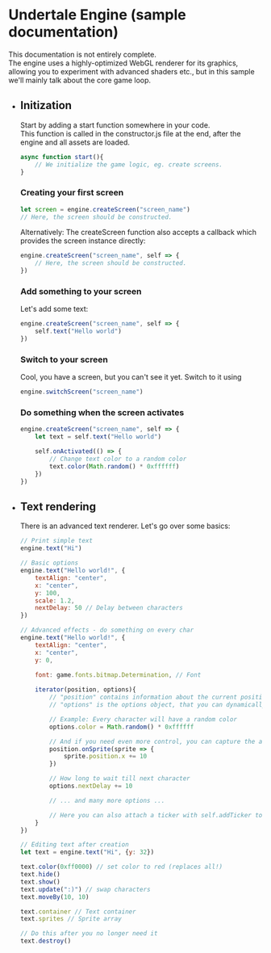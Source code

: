 # Undertale Engine (sample documentation)

This documentation is not entirely complete.<br>
The engine uses a highly-optimized WebGL renderer for its graphics, allowing you to experiment with advanced shaders etc., but in this sample we'll mainly talk about the core game loop.

- Initization
    -
    Start by adding a start function somewhere in your code.<br>
    This function is called in the constructor.js file at the end, after the engine and all assets are loaded.
    ```js
    async function start(){
        // We initialize the game logic, eg. create screens.
    }
    ```
    ### Creating your first screen
    ```js
    let screen = engine.createScreen("screen_name")
    // Here, the screen should be constructed.
    ```
    Alternatively: The createScreen function also accepts a callback which provides the screen instance directly:
    ```js
    engine.createScreen("screen_name", self => {
        // Here, the screen should be constructed.
    })
    ```
    ### Add something to your screen
    Let's add some text:
    ```js
    engine.createScreen("screen_name", self => {
        self.text("Hello world")
    })
    ```
    ### Switch to your screen
    Cool, you have a screen, but you can't see it yet. Switch to it using
    ```js
    engine.switchScreen("screen_name")
    ```
    ### Do something when the screen activates
    ```js
    engine.createScreen("screen_name", self => {
        let text = self.text("Hello world")

        self.onActivated(() => {
            // Change text color to a random color
            text.color(Math.random() * 0xffffff)
        })
    })
    ```
- Text rendering
    -
    There is an advanced text renderer.
    Let's go over some basics:
    ```js
    // Print simple text
    engine.text("Hi")

    // Basic options
    engine.text("Hello world!", {
        textAlign: "center",
        x: "center",
        y: 100,
        scale: 1.2,
        nextDelay: 50 // Delay between characters
    })

    // Advanced effects - do something on every char
    engine.text("Hello world!", {
        textAlign: "center",
        x: "center",
        y: 0,

        font: game.fonts.bitmap.Determination, // Font
        
        iterator(position, options){
            // "position" contains information about the current position
            // "options" is the options object, that you can dynamically edit

            // Example: Every character will have a random color
            options.color = Math.random() * 0xffffff

            // And if you need even more control, you can capture the actual character sprite:
            position.onSprite(sprite => {
                sprite.position.x += 10
            })

            // How long to wait till next character
            options.nextDelay += 10

            // ... and many more options ...

            // Here you can also attach a ticker with self.addTicker to make animations
        }
    })

    // Editing text after creation
    let text = engine.text("Hi", {y: 32})

    text.color(0xff0000) // set color to red (replaces all!)
    text.hide()
    text.show()
    text.update(":)") // swap characters
    text.moveBy(10, 10)

    text.container // Text container
    text.sprites // Sprite array

    // Do this after you no longer need it
    text.destroy()

    ```